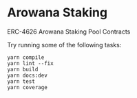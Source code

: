 # Arowana Staking

ERC-4626 Arowana Staking Pool Contracts

Try running some of the following tasks:

```shell
yarn compile
yarn lint --fix
yarn build
yarn docs:dev
yarn test
yarn coverage
```
